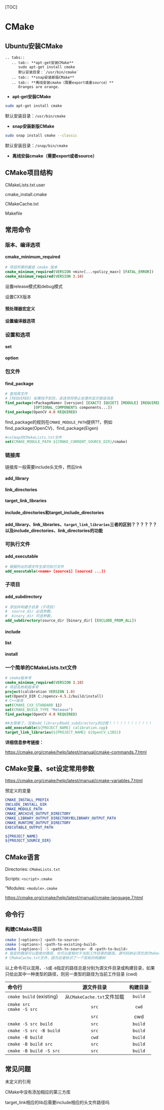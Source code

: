 [TOC]

# CMake

## Ubuntu安装CMake



````{eval-rst}
.. tabs::
   .. tab:: **apt-get安装CMake**
      sudo apt-get install cmake
      默认安装目录：`/usr/bin/cmake`
   .. tab:: **snap安装新版CMake** 
   .. tab:: **离线安装cmake（需要export或者source）**
      Oranges are orange.
````



- **apt-get安装CMake**

```bash
sudo apt-get install cmake
```

默认安装目录：`/usr/bin/cmake`

- **snap安装新版CMake**

```bash
sudo snap install cmake --classic
```

默认安装目录：`/snap/bin/cmake`

- **离线安装cmake（需要export或者source）**

## CMake项目结构

CMakeLists.txt.user

cmake_install.cmake

CMakeCache.txt

Makefile

## 常用命令

### 版本、编译选项

#### cmake_minimum_required

```cmake
# 项目所需的最低 cmake 版本
cmake_minimum_required(VERSION <min>[...<policy_max>] [FATAL_ERROR])
cmake_minimum_required(VERSION 3.10)
```

设置release模式和debug模式

设置CXX版本

#### 预处理器宏定义

#### 设置编译器选项

### 设置和选项

#### set

#### option

### 包文件

#### find_package

```cmake
# 查找库文件
# [REQUIRED] 如果找不到包，该选项将停止处理并显示错误消息
find_package(<PackageName> [version] [EXACT] [QUIET] [MODULE] [REQUIRED]
             [OPTIONAL_COMPONENTS components...])
find_package(OpenCV 4.0 REQUIRED)
```

find_package的规则在`CMAKE_MODULE_PATH`提供??，例如find_package(OpenCV)、find_package(Eigen)

```cmake
#colmap的CMakeLists.txt文件
set(CMAKE_MODULE_PATH ${CMAKE_CURRENT_SOURCE_DIR}/cmake)
```



### 链接库

链接库一般需要include头文件，然后link

#### add_library

#### link_directories

#### target_link_libraries

#### include_directories和target_include_directories

**add_library、link_libraries、`target_link_libraries`三者的区别？？？？？？以及include_directories、link_directories的功能**

### 可执行文件

#### add_executable

```cmake
# 根据列出的源文件生成可执行文件
add_executable(<name> [source1] [source2 ...])
```

### 子项目

#### add_subdirectory

```cmake
# 添加并构建子目录（子项目）
#  source_dir 必选参数，
#  binary_dir 可选参数，
add_subdirectory(source_dir [binary_dir] [EXCLUDE_FROM_ALL])
```

#### include

#### list

#### install

### 一个简单的CMakeLists.txt文件

```cmake
# cmake版本号
cmake_minimum_required(VERSION 3.10)
# 项目名称和版本号
project(calibration VERSION 1.0)
set(OpenCV_DIR C:/opencv-4.5.2/build/install)
# C++版本
set(CMAKE_CXX_STANDARD 11)
set(CMAKE_BUILD_TYPE "Release")
find_package(OpenCV 4.0 REQUIRED)

##太简单了，没有add_library和add_subdirectory的过程！！！！！！！！！！！！
add_executable(${PROJECT_NAME} calibration.cpp)
target_link_libraries(${PROJECT_NAME} ${OpenCV_LIBS})
```

**详细信息参考链接：**

https://cmake.org/cmake/help/latest/manual/cmake-commands.7.html

## CMake变量、set设定常用参数

https://cmake.org/cmake/help/latest/manual/cmake-variables.7.html

预定义的变量

```cmake
CMAKE_INSTALL_PREFIX
INCLUDE_INSTALL_DIR
CMAKE_MODULE_PATH
CMAKE_ARCHIVE_OUTPUT_DIRECTORY
CMAKE_LIBRARY_OUTPUT_DIRECTORY和LIBRARY_OUTPUT_PATH
CMAKE_RUNTIME_OUTPUT_DIRECTORY
EXECUTABLE_OUTPUT_PATH

${PROJECT_NAME}
${PROJECT_SOURCE_DIR}
```

## CMake语言

Directories: `CMakeLists.txt`

Scripts: `<script>.cmake`

”Modules: `<module>.cmake`

https://cmake.org/cmake/help/latest/manual/cmake-language.7.html

## 命令行

### 构建CMake项目

```bash
cmake [<options>] <path-to-source>
cmake [<options>] <path-to-existing-build>
cmake [<options>] -S <path-to-source> -B <path-to-build>
# 指定的路径可以是绝对路径，也可以是相对于当前工作目录的路径。源代码树必须包含CMakeLists.txt文件，并且不能包含
# CMakeCache.txt文件，因为后者标识了一个现有的构建树
```

以上命令可以混用，`-S`或`-B`指定的路径总是分别为源文件目录或构建目录，如果只给出其中一种类型的路径，则另一类型的路径为当前工作目录 (cwd) 

| 命令行                          |         源文件目录         | 构建目录 |
| :------------------------------ | :------------------------: | :------: |
| `cmake build` (existing)        | 从`CMakeCache.txt`文件加载 | `build`  |
| `cmake src`<br />`cmake -S src` |           `src`            |  `cwd`   |
|                                 |           `src`            |   cwd    |
| `cmake -S src build`            |           `src`            | `build`  |
| `cmake -S src -B build`         |           `src`            | `build`  |
| `cmake -B build`                |           `cwd`            | `build`  |
| `cmake -B build src`            |           `src`            | `build`  |
| `cmake -B build -S src`         |           `src`            | `build`  |

## 常见问题

未定义的引用

CMake中没有添加相应的第三方库

target_link相应的lib后需要include相应的头文件路径吗
